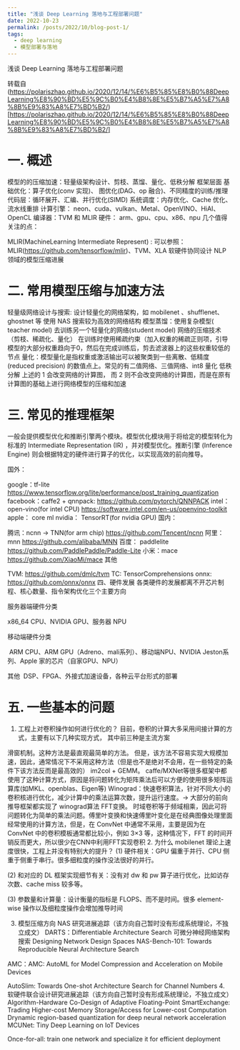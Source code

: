 ```yaml
---
title: "浅谈 Deep Learning 落地与工程部署问题"
date: 2022-10-23
permalink: /posts/2022/10/blog-post-1/
tags:
  - deep learning
  - 模型部署与落地
---
```


浅谈 Deep Learning 落地与工程部署问题

转载自(https://polariszhao.github.io/2020/12/14/%E6%B5%85%E8%B0%88DeepLearning%E8%90%BD%E5%9C%B0%E4%B8%8E%E5%B7%A5%E7%A8%8B%E9%83%A8%E7%BD%B2/)[https://polariszhao.github.io/2020/12/14/%E6%B5%85%E8%B0%88DeepLearning%E8%90%BD%E5%9C%B0%E4%B8%8E%E5%B7%A5%E7%A8%8B%E9%83%A8%E7%BD%B2/]

# 一. 概述
模型的的压缩加速：轻量级架构设计、剪枝、蒸馏、量化、低秩分解
框架层面
基础优化：算子优化(conv 实现)、 图优化(DAG、op 融合)、不同精度的训练/推理
代码层：循环展开、汇编、并行优化(SIMD)
系统调度：内存优化、Cache 优化、流水线重排
计算引擎： neon、cuda、vulkan、Metal、OpenVINO、HiAI、OpenCL
编译器：TVM 和 MLIR
硬件： arm、gpu、cpu、x86、npu
几个值得关注的点：

MLIR(MachineLearning Intermediate Represent) : 可以参照：MLIR(https://github.com/tensorflow/mlir)、TVM、XLA
软硬件协同设计
NLP 领域的模型压缩进展

# 二. 常用模型压缩与加速方法
轻量级网络设计与搜索:
设计轻量化的网络架构，如 mobilenet 、shufflenet、ghostnet 等
使用 NAS 搜索较为高效的网络结构
模型蒸馏：使用复杂模型( teacher model) 去训练另一个轻量化的网络(student model)
网络的压缩技术（剪枝、稀疏化、量化）
在训练时使用稀疏约束（加入权重的稀疏正则项，引导模型的大部分权重趋向于0，然后在完成训练后，剪去滤波器上的这些权重较低的节点
量化：模型量化是指权重或激活输出可以被聚类到一些离散、低精度(reduced precision) 的数值点上。常见的有二值网络、三值网络、int8 量化
低秩分解
上述的 1 会改变网络的计算图， 而 2 则不会改变网络的计算图，而是在原有计算图的基础上进行网络模型的压缩和加速

# 三. 常见的推理框架
​ 一般会提供模型优化和推断引擎两个模块。模型优化模块用于将给定的模型转化为标准的 Intermediate Representation (IR) ，并对模型优化。推断引擎 (Inference Engine) 则会根据特定的硬件进行算子的优化，以实现高效的前向推导。

国外：

google：tf-lite https://www.tensorflow.org/lite/performance/post_training_quantization
facebook：caffe2 + qnnpack: https://github.com/pytorch/QNNPACK
intel： open-vino(for intel CPU) https://software.intel.com/en-us/openvino-toolkit
apple： core ml
nvidia： TensorRT(for nvidia GPU)
国内：

腾讯：ncnn -> TNN(for arm chip) https://github.com/Tencent/ncnn
阿里： mnn https://github.com/alibaba/MNN
百度： paddlelite https://github.com/PaddlePaddle/Paddle-Lite
小米：mace https://github.com/XiaoMi/mace
其他

TVM: https://github.com/dmlc/tvm
TC: TensorComprehensions
onnx: https://github.com/onnx/onnx
四、硬件发展
各类硬件的发展都离不开芯片制程、核心数量、指令架构优化三个主要方向

服务器端硬件分类

x86_64 CPU、NVIDIA GPU、服务器 NPU

移动端硬件分类

​ ARM CPU、ARM GPU（Adreno、mali系列）、移动端NPU、NVIDIA Jeston系列、Apple 家的芯片（自家GPU、NPU）

其他
​ DSP、FPGA、外接式加速设备，各种云平台形式的部署

# 五. 一些基本的问题
1. 工程上对卷积操作如何进行优化的？
目前，卷积的计算大多采用间接计算的方式，主要有以下几种实现方式， 其中前三种是主流方案

滑窗机制。这种方法是最直观最简单的方法。 但是，该方法不容易实现大规模加速，因此，通常情况下不采用这种方法（但是也不是绝对不会用，在一些特定的条件下该方法反而是最高效的）
im2col + GEMM。 caffe/MXNet等很多框架中都使用了这种计算方式，原因是将问题转化为矩阵乘法后可以方便的使用很多矩阵运算库(如MKL、openblas、Eigen等)
Winograd：快速卷积算法，针对不同大小的卷积核进行优化，减少计算中的乘法运算次数，提升运行速度。-> 大部分的前向推导框架都实现了 winograd算法
FFT变换。 时域卷积等于频域相乘，因此可将问题转化为简单的乘法问题。傅里叶变换和快速傅里叶变化是在经典图像处理里面经常使用的计算方法，但是，在 ConvNet 中通常不采用，主要是因为在 ConvNet 中的卷积模板通常都比较小，例如 3×3 等，这种情况下，FFT 的时间开销反而更大，所以很少在CNN中利用FFT实现卷积
2. 为什么 mobilenet 理论上速度很快，工程上并没有特别大的提升？
(1) 硬件相关：GPU 偏重于并行、CPU 侧重于侧重于串行。很多细粒度的操作没法很好的并行。

(2) 和对应的 DL 框架实现细节有关：没有对 dw 和 pw 算子进行优化，比如访存次数、cache miss 较多等。

(3) 参数量和计算量：设计衡量的指标是 FLOPS、而不是时间。很多 element-wise 操作以及细粒度操作会增加推导时间

3. 模型压缩方向 NAS 研究进展追踪（该方向自己暂时没有形成系统理论，不独立成文）
DARTS：Differentiable Architecture Search 可微分神经网络架构搜索
Designing Network Design Spaces
NAS-Bench-101: Towards Reproducible Neural Architecture Search

AMC：AMC: AutoML for Model Compression and Acceleration on Mobile Devices

AutoSlim: Towards One-shot Architecture Search for Channel Numbers
4. 软硬件联合设计研究进展追踪（该方向自己暂时没有形成系统理论，不独立成文）
Algorithm-Hardware Co-Design of Adaptive Floating-Point
SmartExchange: Trading Higher-cost Memory Storage/Access for Lower-cost Computation
Drynamic region-based quantization for deep neural network acceleration
MCUNet: Tiny Deep Learning on IoT Devices

Once-for-all: train one network and specialize it for efficient deployment